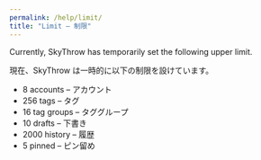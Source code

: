 ```yaml
---
permalink: /help/limit/
title: "Limit – 制限"
---
```


Currently, SkyThrow has temporarily set the following upper limit.

現在、SkyThrow は一時的に以下の制限を設けています。

- 8 accounts – アカウント
- 256 tags – タグ
- 16 tag groups – タググループ
- 10 drafts – 下書き
- 2000 history – 履歴
- 5 pinned – ピン留め
